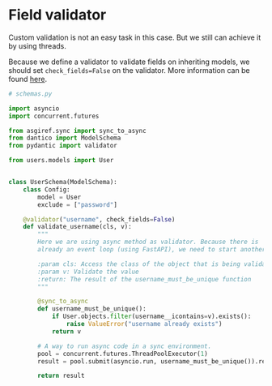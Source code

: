 # Field validator

Custom validation is not an easy task in this case. But we still can achieve it by using threads.

Because we define a validator to validate fields on inheriting models, we should set `check_fields=False` on the validator. More information can be found [here](https://pydantic-docs.helpmanual.io/usage/validators/).

```python
# schemas.py

import asyncio
import concurrent.futures

from asgiref.sync import sync_to_async
from dantico import ModelSchema
from pydantic import validator

from users.models import User


class UserSchema(ModelSchema):
    class Config:
        model = User
        exclude = ["password"]

    @validator("username", check_fields=False)
    def validate_username(cls, v):
        """
        Here we are using async method as validator. Because there is
        already an event loop (using FastAPI), we need to start another thread.

        :param cls: Access the class of the object that is being validated
        :param v: Validate the value
        :return: The result of the username_must_be_unique function
        """

        @sync_to_async
        def username_must_be_unique():
            if User.objects.filter(username__icontains=v).exists():
                raise ValueError("username already exists")
            return v

        # A way to run async code in a sync environment.
        pool = concurrent.futures.ThreadPoolExecutor(1)
        result = pool.submit(asyncio.run, username_must_be_unique()).result()

        return result
```
